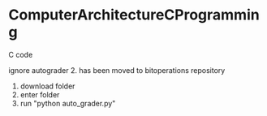 # ComputerArchitectureCProgramming
C code

ignore autograder 2. has been moved to bitoperations repository


1. download folder
2. enter folder
3. run "python auto_grader.py"
